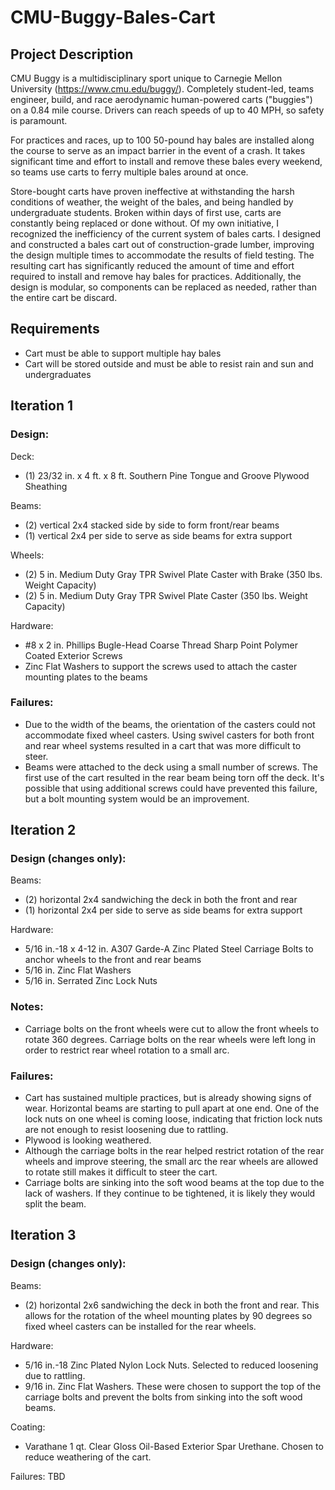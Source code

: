 # CMU-Buggy-Bales-Cart

## Project Description

CMU Buggy is a multidisciplinary sport unique to Carnegie Mellon University (https://www.cmu.edu/buggy/). Completely student-led, teams engineer, build, and race aerodynamic human-powered carts ("buggies") on a 0.84 mile course. Drivers can reach speeds of up to 40 MPH, so safety is paramount.

For practices and races, up to 100 50-pound hay bales are installed along the course to serve as an impact barrier in the event of a crash. It takes significant time and effort to install and remove these bales every weekend, so teams use carts to ferry multiple bales around at once.

Store-bought carts have proven ineffective at withstanding the harsh conditions of weather, the weight of the bales, and being handled by undergraduate students. Broken within days of first use, carts are constantly being replaced or done without. Of my own initiative, I recognized the inefficiency of the current system of bales carts. I designed and constructed a bales cart out of construction-grade lumber, improving the design multiple times to accommodate the results of field testing. The resulting cart has significantly reduced the amount of time and effort required to install and remove hay bales for practices. Additionally, the design is modular, so components can be replaced as needed, rather than the entire cart be discard.

## Requirements
- Cart must be able to support multiple hay bales
- Cart will be stored outside and must be able to resist rain and sun and undergraduates

## Iteration 1
### Design:
Deck:
- (1) 23/32 in. x 4 ft. x 8 ft. Southern Pine Tongue and Groove Plywood Sheathing

Beams:
- (2) vertical 2x4 stacked side by side to form front/rear beams
- (1) vertical 2x4 per side to serve as side beams for extra support

Wheels:
- (2) 5 in. Medium Duty Gray TPR Swivel Plate Caster with Brake (350 lbs. Weight Capacity)
- (2) 5 in. Medium Duty Gray TPR Swivel Plate Caster (350 lbs. Weight Capacity)

Hardware:
- #8 x 2 in. Phillips Bugle-Head Coarse Thread Sharp Point Polymer Coated Exterior Screws
- Zinc Flat Washers to support the screws used to attach the caster mounting plates to the beams

### Failures:
- Due to the width of the beams, the orientation of the casters could not accommodate fixed wheel casters. Using swivel casters for both front and rear wheel systems resulted in a cart that was more difficult to steer.
- Beams were attached to the deck using a small number of screws. The first use of the cart resulted in the rear beam being torn off the deck. It's possible that using additional screws could have prevented this failure, but a bolt mounting system would be an improvement.


## Iteration 2
### Design (changes only):
Beams:
- (2) horizontal 2x4 sandwiching the deck in both the front and rear
- (1) horizontal 2x4 per side to serve as side beams for extra support

Hardware:
- 5/16 in.-18 x 4-12 in. A307 Garde-A Zinc Plated Steel Carriage Bolts to anchor wheels to the front and rear beams
- 5/16 in. Zinc Flat Washers
- 5/16 in. Serrated Zinc Lock Nuts

### Notes:
- Carriage bolts on the front wheels were cut to allow the front wheels to rotate 360 degrees. Carriage bolts on the rear wheels were left long in order to restrict rear wheel rotation to a small arc.

### Failures:
- Cart has sustained multiple practices, but is already showing signs of wear. Horizontal beams are starting to pull apart at one end. One of the lock nuts on one wheel is coming loose, indicating that friction lock nuts are not enough to resist loosening due to rattling.
- Plywood is looking weathered.
- Although the carriage bolts in the rear helped restrict rotation of the rear wheels and improve steering, the small arc the rear wheels are allowed to rotate still makes it difficult to steer the cart.
- Carriage bolts are sinking into the soft wood beams at the top due to the lack of washers. If they continue to be tightened, it is likely they would split the beam.


## Iteration 3
### Design (changes only):
Beams:
- (2) horizontal 2x6 sandwiching the deck in both the front and rear. This allows for the rotation of the wheel mounting plates by 90 degrees so fixed wheel casters can be installed for the rear wheels.

Hardware:
- 5/16 in.-18 Zinc Plated Nylon Lock Nuts. Selected to reduced loosening due to rattling.
- 9/16 in. Zinc Flat Washers. These were chosen to support the top of the carriage bolts and prevent the bolts from sinking into the soft wood beams.

Coating:
- Varathane 1 qt. Clear Gloss Oil-Based Exterior Spar Urethane. Chosen to reduce weathering of the cart.


Failures: TBD